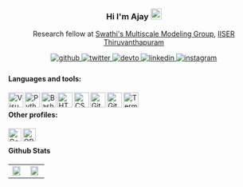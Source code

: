 <div align="center" markdown="1">
<h3> Hi I'm Ajay <img src="https://user-images.githubusercontent.com/1303154/88677602-1635ba80-d120-11ea-84d8-d263ba5fc3c0.gif" width="22px" alt="hi"></h3>

Research fellow at [Swathi's Multiscale Modeling Group](https://faculty.iisertvm.ac.in/swathi), [IISER Thiruvanthapuram](https://iisertvm.ac.in)
</div>

<div align="center">
<a href="https://github.com/ajay-mk" target="_blank">
<img src=https://img.shields.io/badge/github-%2324292e.svg?&style=for-the-badge&logo=github&logoColor=white alt=github style="margin-bottom: 5px;" />
</a>
<a href="https://twitter.com/ajaymk_" target="_blank">
<img src=https://img.shields.io/badge/twitter-%2300acee.svg?&style=for-the-badge&logo=twitter&logoColor=white alt=twitter style="margin-bottom: 5px;" />
</a>
<a href="https://dev.to/ajaymk" target="_blank">
<img src=https://img.shields.io/badge/dev.to-%2308090A.svg?&style=for-the-badge&logo=dev.to&logoColor=white alt=devto style="margin-bottom: 5px;" />
</a>
<a href="https://linkedin.com/in/iamajaymk" target="_blank">
<img src=https://img.shields.io/badge/linkedin-%231E77B5.svg?&style=for-the-badge&logo=linkedin&logoColor=white alt=linkedin style="margin-bottom: 5px;" />
</a>
<a href="https://instagram.com/ajaymk_" target="_blank">
<img src=https://img.shields.io/badge/instagram-%23000000.svg?&style=for-the-badge&logo=instagram&logoColor=white alt=instagram style="margin-bottom: 5px;" />
</a>  
</div>  
  

#### Languages and tools:
[<img align="left" alt="Visual Studio Code" width="30px" src="https://cdn.jsdelivr.net/gh/devicons/devicon/icons/vscode/vscode-original.svg" />](https://github.com/ajay-mk)
[<img align="left" alt="Python" width="30px" src="https://cdn.jsdelivr.net/gh/devicons/devicon/icons/python/python-original.svg"/>](https://github.com/ajay-mk)
[<img align="left" alt="Bash" width="30px" src="https://user-images.githubusercontent.com/68733884/148506597-5d141d64-937e-478a-850e-b09f1717ea51.png" />](https://github.com/ajay-mk)
[<img align="left" alt="HTML5" width="30px" src="https://cdn.jsdelivr.net/gh/devicons/devicon/icons/html5/html5-plain-wordmark.svg" />](https://github.com/ajay-mk)
[<img align="left" alt="CSS3" width="30px" src="https://cdn.jsdelivr.net/gh/devicons/devicon/icons/css3/css3-plain-wordmark.svg" />](https://github.com/ajay-mk)
[<img align="left" alt="GitHub" width="30px" src= "https://cdn.jsdelivr.net/gh/devicons/devicon/icons/github/github-original.svg" />](https://github.com/)
[<img align="left" alt="Git" width="30px" src= "https://cdn.jsdelivr.net/gh/devicons/devicon/icons/git/git-original.svg" />](https://github.com/)
[<img align="left" alt="Terminal" width="30px" src="https://user-images.githubusercontent.com/68733884/148511744-83f45445-1e0e-4ef4-9f44-98f1be69a55a.png" />](https://github.com/ajay-mk)
<br>


#### Other profiles:
[<img align="left" alt="Google Scholar" width="26px" src="https://img.icons8.com/color/96/000000/google-scholar--v3.png" />](https://scholar.google.com/citations?hl=en&user=VC-HIpUAAAAJ)
[<img align="left" alt="ORCID" width="26px" src="https://upload.wikimedia.org/wikipedia/commons/thumb/0/06/ORCID_iD.svg/240px-ORCID_iD.svg.png" />](https://orcid.org/0000-0002-0079-5443/)
<br>

  
#### Github Stats  
<table><tr><td valign="top" width="50%">

<img src="https://github-readme-stats.vercel.app/api?username=ajay-mk&show_icons=true&count_private=true&hide_border=true" align="center" style="width: 90%" />

</td><td valign="top" width="50%">

<img src="https://github-readme-stats.vercel.app/api/top-langs/?username=ajay-mk&hide_border=true&layout=compact" align="center" style="width: 90%" />

</td></tr></table>  

<br/>  
